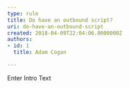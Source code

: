 ```yaml
---
type: rule
title: Do have an outbound script?
uri: do-have-an-outbound-script
created: 2018-04-09T22:04:06.0000000Z
authors:
- id: 1
  title: Adam Cogan

---
```




<span class='intro'> Enter Intro Text </span>




